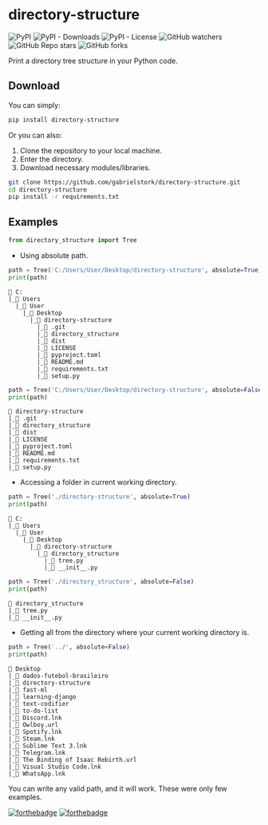 # directory-structure

![PyPI](https://img.shields.io/pypi/v/directory-structure?color=blue)
![PyPI - Downloads](https://img.shields.io/pypi/dm/directory-structure?color=blue)
![PyPI - License](https://img.shields.io/pypi/l/directory-structure?color=blue)
![GitHub watchers](https://img.shields.io/github/watchers/gabrielstork/directory-structure?color=blue)
![GitHub Repo stars](https://img.shields.io/github/stars/gabrielstork/directory-structure?color=blue)
![GitHub forks](https://img.shields.io/github/forks/gabrielstork/directory-structure?color=blue)

Print a directory tree structure in your Python code.

## Download

You can simply:

```sh
pip install directory-structure
```

Or you can also:

1. Clone the repository to your local machine.
2. Enter the directory.
3. Download necessary modules/libraries.

```sh
git clone https://github.com/gabrielstork/directory-structure.git
cd directory-structure
pip install -r requirements.txt
```

## Examples

```python
from directory_structure import Tree
```

* Using absolute path.

```python
path = Tree('C:/Users/User/Desktop/directory-structure', absolute=True)
print(path)
```

```text
📂 C:
|_📂 Users
  |_📂 User
    |_📂 Desktop
      |_📂 directory-structure
        |_📁 .git
        |_📁 directory_structure
        |_📁 dist
        |_📄 LICENSE
        |_📄 pyproject.toml
        |_📄 README.md
        |_📄 requirements.txt
        |_📄 setup.py
```

```python
path = Tree('C:/Users/User/Desktop/directory-structure', absolute=False)
print(path)
```

```text
📂 directory-structure
|_📁 .git
|_📁 directory_structure
|_📁 dist
|_📄 LICENSE
|_📄 pyproject.toml
|_📄 README.md
|_📄 requirements.txt
|_📄 setup.py
```

* Accessing a folder in current working directory.

```python
path = Tree('./directory-structure', absolute=True)
print(path)
```

```text
📂 C:
|_📂 Users
  |_📂 User
    |_📂 Desktop
      |_📂 directory-structure
        |_📂 directory_structure
          |_📄 tree.py
          |_📄 __init__.py
```

```python
path = Tree('./directory_structure', absolute=False)
print(path)
```

```text
📂 directory_structure
|_📄 tree.py
|_📄 __init__.py
```

* Getting all from the directory where your current working directory is.

```python
path = Tree('../', absolute=False)
print(path)
```

```text
📂 Desktop
|_📁 dados-futebol-brasileiro
|_📁 directory-structure
|_📁 fast-ml
|_📁 learning-django
|_📁 text-codifier
|_📁 to-do-list
|_📄 Discord.lnk
|_📄 Owlboy.url
|_📄 Spotify.lnk
|_📄 Steam.lnk
|_📄 Sublime Text 3.lnk
|_📄 Telegram.lnk
|_📄 The Binding of Isaac Rebirth.url
|_📄 Visual Studio Code.lnk
|_📄 WhatsApp.lnk
```

You can write any valid path, and it will work. These were only few examples.

[![forthebadge](https://forthebadge.com/images/badges/made-with-python.svg)](https://github.com/gabrielstork)
[![forthebadge](https://forthebadge.com/images/badges/built-with-love.svg)](https://github.com/gabrielstork)

